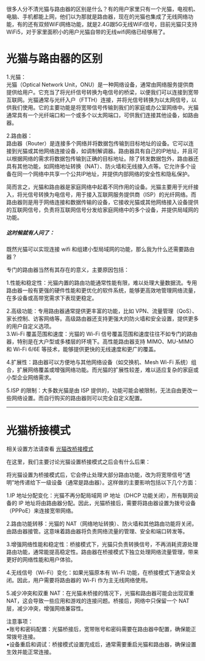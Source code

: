 很多人分不清光猫与路由器的区别是什么？有的用户家里只有一个光猫，电视机、电脑、手机都能上网，他们以为那就是路由器，现在的光猫也集成了无线网络功能，有的还有双频WiFi网络功能，就是2.4G跟5G无线WiFi信号，目前光猫只支持WiFi5，对于家里面积小的用户光猫自带的无线wifi网络已经够用了。

# 光猫与路由器的区别  

1.光猫：  
光猫（Optical Network Unit，ONU）是一种网络设备，通常由网络服务提供商提供给用户。它充当了将光纤信号转换为电信号的桥梁，以便我们可以连接到宽带互联网。光猫通常与光纤入户（FTTH）连接，并将光信号转换为以太网信号，以供我们使用。它的主要功能是将宽带信号传输到我们的家庭或办公室网络中。光猫通常具有一个光纤端口和一个或多个以太网端口，可供我们连接其他设备，如路由器。

2.路由器：  
路由器（Router）是连接多个网络并将数据包传输到目标地址的设备。它可以连接到光猫或其他网络连接设备，如调制解调器。路由器具有自己的IP地址，并且可以根据网络的需求将数据包传输到正确的目标地址。除了转发数据包外，路由器还具有其他功能，如网络地址转换（NAT）、防火墙和无线接入点等。它允许多个设备在同一个网络中共享一个公共IP地址，并提供内部网络的安全性和隐私保护。

简而言之，光猫和路由器是家庭网络中起着不同作用的设备。光猫主要用于光纤接入，将光信号转换为电信号，用于接入互联网服务提供商（ISP）的光纤网络。而路由器则是用于网络连接和数据传输的设备，它接收光猫或其他网络接入设备提供的互联网信号，负责将互联网信号分发给家庭网络中的多个设备，并提供局域网的功能。

##### 这时候就有人问了：
既然光猫可以实现连接 wifi 和组建小型局域网的功能，那么我为什么还需要路由器？

专门的路由器当然有其存在的意义，主要原因包括：  

1.性能和稳定性：光猫内置的路由功能通常性能有限，难以处理大量数据流。专用路由器一般有更强的硬件性能和更优化的软件系统，能够更高效地管理网络流量，在多设备或高带宽需求下表现更稳定。  

2.高级功能：专用路由器通常提供更丰富的功能，比如 VPN、流量管理（QoS）、家长控制、访客网络等。高级路由器还支持更强大的防火墙和安全设置，提供更多的用户自定义选项。  
3.Wi-Fi 覆盖范围和速度：光猫的 Wi-Fi 信号覆盖范围和速度往往不如专门的路由器，特别是在大户型或多楼层的环境下。高性能路由器支持 MIMO、MU-MIMO 和 Wi-Fi 6/6E 等技术，能够提供更快的无线速度和更广的覆盖。    

4.扩展性：路由器可以方便地与其他网络设备（如交换机、Mesh Wi-Fi 系统）组合，扩展网络覆盖或增强网络功能。而光猫的扩展性较差，难以适应复杂的家庭或小型企业网络需求。 

5.ISP 的限制：大多数光猫是由 ISP 提供的，功能可能会被限制，无法自由更改一些网络设置。而自行购买的路由器则可以完全自定义配置。

---

# 光猫桥接模式

相关设置方法请查看 [光猫改桥接模式](https://blog.ronan.us.kg/posts/%E5%85%89%E7%8C%AB%E6%94%B9%E6%A1%A5%E6%8E%A5%E6%A8%A1%E5%BC%8F/)

在这里，我们主要讨论光猫设置桥接模式之后会有什么后果：

将光猫设置为桥接模式后，它会停止处理大部分路由功能，改为将宽带信号“透明”地传递给下一级设备（通常是路由器）。这样做的主要影响包括以下几个方面：

1.IP 地址分配变化：光猫不再分配局域网 IP 地址（DHCP 功能关闭），所有联网设备的 IP 地址将由路由器分配。因此，光猫桥接后，需要将路由器设置为拨号设备（PPPoE）来连接宽带网络。  

2.路由功能转移：光猫的 NAT（网络地址转换）、防火墙和其他路由功能将关闭，由路由器接管。这意味着路由器将负责网络流量的管理、安全和端口转发等。  

3.增强网络性能和稳定性：桥接模式下，光猫只负责转换信号，不再消耗资源处理路由功能，通常能提高稳定性。路由器在桥接模式下独立处理网络流量管理，带来更好的网络性能和用户体验。  

4.无线信号（Wi-Fi）变化：如果光猫原本有 Wi-Fi 功能，在桥接模式下通常会关闭。因此，用户需要将路由器的 Wi-Fi 作为主无线网络使用。  

5.减少冲突和双重 NAT：在光猫未桥接的情况下，光猫和路由器可能会出现双重 NAT，这会导致一些应用和游戏的连接问题。桥接后，网络中只保留一个 NAT 层，减少冲突，增强网络兼容性。

注意事项：  
•账号和密码配置：光猫桥接后，宽带账号和密码需要在路由器中配置，确保能正常拨号连接。  
•设备重启和调试：桥接模式设置完成后，通常需要重启光猫和路由器，确保设置生效并能正常连接。  